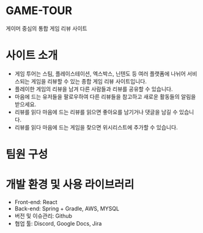 # GAME-TOUR
게이머 중심의 통합 게임 리뷰 사이트 

# 사이트 소개
- 게임 투어는 스팀, 플레이스테이션, 엑스박스, 닌텐도 등 여러 플랫폼에 나뉘어 서비스되는 게임을 리뷰할 수 있는 종합 게임 리뷰 사이트입니다. 
- 플레이한 게임의 리뷰을 남겨 다른 사람들과 리뷰를 공유할 수 있습니다. 
- 마음에 드는 유저들을 팔로우하여 다른 리뷰들을 참고하고 새로운 활동들의 알림을 받으세요. 
- 리뷰를 읽다 마음에 드는 리뷰를 읽으면 좋아요를 남기거나 댓글을 남길 수 있습니다. 
- 리뷰를 읽다 마음에 드는 게임을 찾으면 위시리스트에 추가할 수 있습니다. 
  
# 팀원 구성


# 개발 환경 및 사용 라이브러리
- Front-end: React 
- Back-end: Spring + Gradle, AWS, MYSQL
- 버전 및 이슈관리: Github
- 협업 툴: Discord, Google Docs, Jira 
